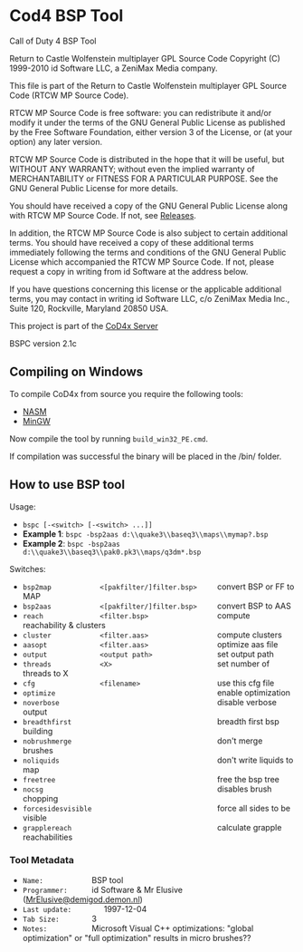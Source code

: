 # Cod4 BSP Tool
Call of Duty 4 BSP Tool

Return to Castle Wolfenstein multiplayer GPL Source Code
Copyright (C) 1999-2010 id Software LLC, a ZeniMax Media company. 

This file is part of the Return to Castle Wolfenstein multiplayer GPL Source Code (RTCW MP Source Code).  

RTCW MP Source Code is free software: you can redistribute it and/or modify
it under the terms of the GNU General Public License as published by
the Free Software Foundation, either version 3 of the License, or
(at your option) any later version.

RTCW MP Source Code is distributed in the hope that it will be useful,
but WITHOUT ANY WARRANTY; without even the implied warranty of
MERCHANTABILITY or FITNESS FOR A PARTICULAR PURPOSE.  See the
GNU General Public License for more details.

You should have received a copy of the GNU General Public License
along with RTCW MP Source Code.  If not, see [Releases](http://www.gnu.org/licenses/).

In addition, the RTCW MP Source Code is also subject to certain additional terms. You should have received a copy of these additional terms immediately following the terms and conditions of the GNU General Public License which accompanied the RTCW MP Source Code.  If not, please request a copy in writing from id Software at the address below.

If you have questions concerning this license or the applicable additional terms, you may contact in writing id Software LLC, c/o ZeniMax Media Inc., Suite 120, Rockville, Maryland 20850 USA. 

This project is part of the [CoD4x Server](https://github.com/callofduty4x/CoD4x_Server)

BSPC version 2.1c

## Compiling on Windows

To compile CoD4x from source you require the following tools:

- [NASM](http://www.nasm.us/pub/nasm/releasebuilds/?C=M;O=D)
- [MinGW](http://www.mingw.org/)

Now compile the tool by running `build_win32_PE.cmd`.

If compilation was successful the binary will be placed in the /bin/ folder. 

## How to use BSP tool

Usage:
- `bspc [-<switch> [-<switch> ...]]`
- **Example 1**: `bspc -bsp2aas d:\\quake3\\baseq3\\maps\\mymap?.bsp`  
- **Example 2**: `bspc -bsp2aas d:\\quake3\\baseq3\\pak0.pk3\\maps/q3dm*.bsp`

Switches: 
- `bsp2map            <[pakfilter/]filter.bsp>     `convert BSP or FF to MAP
- `bsp2aas            <[pakfilter/]filter.bsp>     `convert BSP to AAS
- `reach              <filter.bsp>                 `compute reachability & clusters
- `cluster            <filter.aas>                 `compute clusters
- `aasopt             <filter.aas>                 `optimize aas file
- `output             <output path>                `set output path
- `threads            <X>                          `set number of threads to X
- `cfg                <filename>                   `use this cfg file
- `optimize                                        `enable optimization
- `noverbose                                       `disable verbose output
- `breadthfirst                                    `breadth first bsp building
- `nobrushmerge                                    `don't merge brushes
- `noliquids                                       `don't write liquids to map
- `freetree                                        `free the bsp tree
- `nocsg                                           `disables brush chopping
- `forcesidesvisible                               `force all sides to be visible
- `grapplereach                                    `calculate grapple reachabilities

### Tool Metadata 

- `Name:			`BSP tool
- `Programmer:		`id Software & Mr Elusive (MrElusive@demigod.demon.nl)
- `Last update:	       `1997-12-04
- `Tab Size:		`3
- `Notes:			`Microsoft Visual C++ optimizations: "global optimization" or "full optimization" results in micro brushes??
